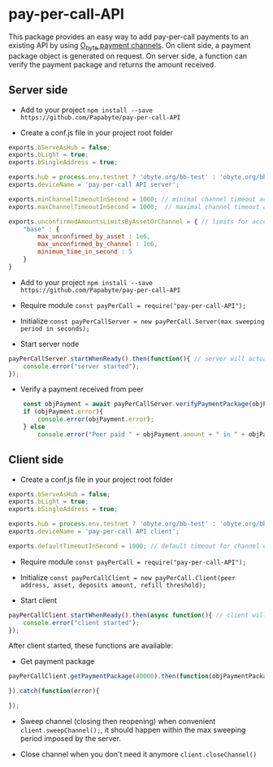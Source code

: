 # pay-per-call-API

This package provides an easy way to add pay-per-call payments to an existing API by using [O<sub>byte</sub> payment channels](https://github.com/Papabyte/aa-channels-lib/).
On client side, a payment package object is generated on request. On server side, a function can verify the payment package and returns the amount received. 

## Server side

* Add to your project `npm install --save https://github.com/Papabyte/pay-per-call-API`

* Create a conf.js file in your project root folder

```javascript
exports.bServeAsHub = false;
exports.bLight = true;
exports.bSingleAddress = true;

exports.hub = process.env.testnet ? 'obyte.org/bb-test' : 'obyte.org/bb';
exports.deviceName = 'pay-per-call API server';

exports.minChannelTimeoutInSecond = 1000; // minimal channel timeout acceptable
exports.maxChannelTimeoutInSecond = 1000;  // maximal channel timeout acceptable

exports.unconfirmedAmountsLimitsByAssetOrChannel = { // limits for accepting payments backed by unconfirmed deposit from peer
	"base" : {
		max_unconfirmed_by_asset : 1e6,
		max_unconfirmed_by_channel : 1e6,
		minimum_time_in_second : 5
	}
}

```
* Add to your project `npm install --save https://github.com/Papabyte/pay-per-call-API`

* Require module `const payPerCall = require("pay-per-call-API");`

* Initialize `const payPerCallServer = new payPerCall.Server(max sweeping period in seconds);`

* Start server node
```javascript
payPerCallServer.startWhenReady().then(function(){ // server will actually starts after the passphrase for headless wallet is entered
	console.error("server started");
});
```

* Verify a payment received from peer

```javascript
	const objPayment = await payPerCallServer.verifyPaymentPackage(objPaymentPackage);
	if (objPayment.error){
		console.error(objPayment.error);
	} else
		console.error("Peer paid " + objPayment.amount + " in " + objPayment.asset);
```

## Client side

* Create a conf.js file in your project root folder
```javascript
exports.bServeAsHub = false;
exports.bLight = true;
exports.bSingleAddress = true;

exports.hub = process.env.testnet ? 'obyte.org/bb-test' : 'obyte.org/bb';
exports.deviceName = 'pay-per-call API client';

exports.defaultTimeoutInSecond = 1000; // default timeout for channel creation
```

* Require module `const payPerCall = require("pay-per-call-API");`

* Initialize `const payPerCallClient = new payPerCall.Client(peer address, asset, deposits amount, refill threshold);`

* Start client
```javascript
payPerCallClient.startWhenReady().then(async function(){ // client will actually starts after the passphrase for headless wallet is entered
	console.error("client started");
});
```

After client started, these functions are available:

* Get payment package
```javascript
payPerCallClient.getPaymentPackage(40000).then(function(objPaymentPackage){

}).catch(function(error){

});
```

* Sweep channel (closing then reopening) when convenient `client.sweepChannel();`, it should happen within the max sweeping period imposed by the server.

* Close channel when you don't need it anymore `client.closeChannel()`